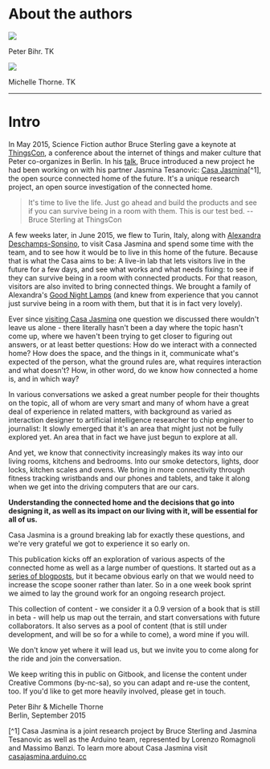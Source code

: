 # About the authors

<div>
    <img src="http://www.thewavingcat.com/wp-content/uploads/2014/10/Nina-Zimmermann-IMG_5259-3-300x200.jpg">
    <p>
        Peter Bihr. TK
    </p>
</div>

<div>
    <img src="http://michellethorne.cc/wp-content/uploads/thorne-colorful-profile.jpg" size="300px">
    <p>
        Michelle Thorne. TK
    </p>
</div>

<hr>

# Intro

In May 2015, Science Fiction author Bruce Sterling gave a keynote at [ThingsCon](http://thingscon.com), a conference about the internet of things and maker culture that Peter co-organizes in Berlin. In his [talk](https://www.youtube.com/watch?v=6vtwoUugXrQ), Bruce introduced a new project he had been working on with his partner Jasmina Tesanovic: [Casa Jasmina](http://casajasmina.arduino.cc)[^1], the open source connected home of the future. It's a unique research project, an open source investigation of the connected home.

> It's time to live the life. Just go ahead and build the products and see if you can survive being in a room with them. This is our test bed.
-- Bruce Sterling at ThingsCon

A few weeks later, in June 2015, we flew to Turin, Italy, along with [Alexandra Deschamps-Sonsino](http://designswarm.com), to visit Casa Jasmina and spend some time with the team, and to see how it would be to live in this home of the future. Because that is what the Casa aims to be: A live-in lab that lets visitors live in the future for a few days, and see what works and what needs fixing: to see if they can survive being in a room with connected products. For that reason, visitors are also invited to bring connected things. We brought a family of Alexandra's [Good Night Lamps](http://goodnightlamp.com) (and knew from experience that you cannot just survive being in a room with them, but that it is in fact very lovely).

Ever since [visiting Casa Jasmina](http://www.thewavingcat.com/2015/07/22/visiting-casa-jasmina/) one question we discussed there wouldn't leave us alone - there literally hasn't been a day where the topic hasn't come up, where we haven't been trying to get closer to figuring out answers, or at least better questions: How do we interact with a connected home? How does the space, and the things in it, communicate what's expected of the person, what the ground rules are, what requires interaction and what doesn't? How, in other word, do we know how connected a home is, and in which way?

In various conversations we asked a great number people for their thoughts on the topic, all of whom are very smart and many of whom have a great deal of experience in related matters, with background as varied as interaction designer to artificial intelligence researcher to chip engineer to journalist: It slowly emerged that it's an area that might just not be fully explored yet. An area that in fact we have just begun to explore at all.

And yet, we know that connectivity increasingly makes its way into our living rooms, kitchens and bedrooms. Into our smoke detectors, lights, door locks, kitchen scales and ovens. We bring in more connectivity through fitness tracking wristbands and our phones and tablets, and take it along when we get into the driving computers that are our cars.

**Understanding the connected home and the decisions that go into designing it, as well as its impact on our living with it, will be essential for all of us.**

Casa Jasmina is a ground breaking lab for exactly these questions, and we're very grateful we got to experience it so early on. 

This publication kicks off an exploration of various aspects of the connected home as well as a large number of questions. It started out as a [series of blogposts](http://www.thewavingcat.com/tag/understandingtheconnectedhome/), but it became obvious early on that we would need to increase the scope sooner rather than later. So in a one week book sprint we aimed to lay the ground work for an ongoing research project. 

This collection of content - we consider it a 0.9 version of a book that is still in beta - will help us map out the terrain, and start conversations with future collaborators. It also serves as a pool of content (that is still under development, and will be so for a while to come), a word mine if you will.

We don't know yet where it will lead us, but we invite you to come along for the ride and join the conversation. 

We keep writing this in public on Gitbook, and license the content under Creative Commons (by-nc-sa), so you can adapt and re-use the content, too. If you'd like to get more heavily involved, please get in touch.



Peter Bihr & Michelle Thorne  
Berlin, September 2015

  
  

[^1] Casa Jasmina is a joint research project by Bruce Sterling and Jasmina Tesanovic as well as the Arduino team, represented by Lorenzo Romagnoli and Massimo Banzi. To learn more about Casa Jasmina visit [casajasmina.arduino.cc](http://casajasmina.arduino.cc)

